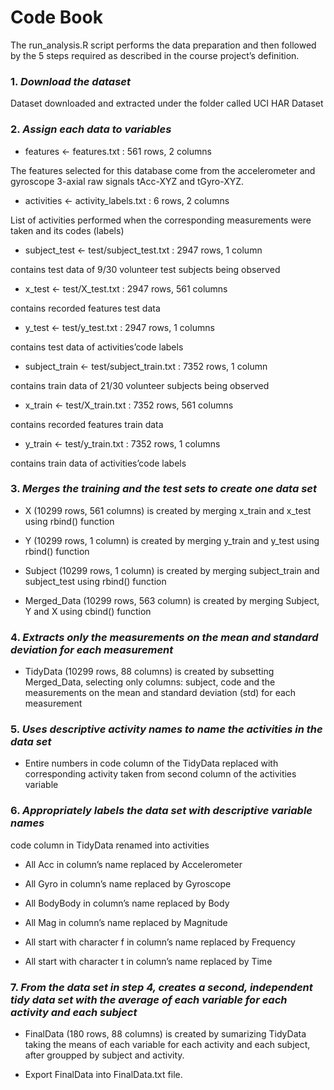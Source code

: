 # Code Book

The run_analysis.R script performs the data preparation and then followed by the 5 steps required as described in the course project’s definition.

### 1. *Download the dataset*
    
Dataset downloaded and extracted under the folder called UCI HAR Dataset

### 2. *Assign each data to variables*

- features <- features.txt : 561 rows, 2 columns
   
The features selected for this database come from the accelerometer and gyroscope 3-axial raw signals tAcc-XYZ and tGyro-XYZ.
    
- activities <- activity_labels.txt : 6 rows, 2 columns
    
List of activities performed when the corresponding measurements were taken and its codes (labels)
    
- subject_test <- test/subject_test.txt : 2947 rows, 1 column
    
contains test data of 9/30 volunteer test subjects being observed
    
- x_test <- test/X_test.txt : 2947 rows, 561 columns
    
contains recorded features test data
    
- y_test <- test/y_test.txt : 2947 rows, 1 columns
    
contains test data of activities’code labels
    
- subject_train <- test/subject_train.txt : 7352 rows, 1 column
    
contains train data of 21/30 volunteer subjects being observed
    
- x_train <- test/X_train.txt : 7352 rows, 561 columns
    
contains recorded features train data
    
- y_train <- test/y_train.txt : 7352 rows, 1 columns
    
contains train data of activities’code labels

### 3. *Merges the training and the test sets to create one data set*
    
- X (10299 rows, 561 columns) is created by merging x_train and x_test using rbind() function
    
- Y (10299 rows, 1 column) is created by merging y_train and y_test using rbind() function
    
- Subject (10299 rows, 1 column) is created by merging subject_train and subject_test using rbind() function
     
- Merged_Data (10299 rows, 563 column) is created by merging Subject, Y and X using cbind() function

### 4. *Extracts only the measurements on the mean and standard deviation for each measurement*
    
- TidyData (10299 rows, 88 columns) is created by subsetting Merged_Data, selecting only columns: subject, code and the measurements on the mean and standard deviation (std) for each measurement

### 5. *Uses descriptive activity names to name the activities in the data set*
    
- Entire numbers in code column of the TidyData replaced with corresponding activity taken from second column of the activities variable

### 6. *Appropriately labels the data set with descriptive variable names*
    
code column in TidyData renamed into activities
    
- All Acc in column’s name replaced by Accelerometer
    
- All Gyro in column’s name replaced by Gyroscope
    
- All BodyBody in column’s name replaced by Body
    
- All Mag in column’s name replaced by Magnitude
    
- All start with character f in column’s name replaced by Frequency
    
- All start with character t in column’s name replaced by Time

### 7. *From the data set in step 4, creates a second, independent tidy data set with the average of each variable for each activity and each subject*
    
- FinalData (180 rows, 88 columns) is created by sumarizing TidyData taking the means of each variable for each activity and each subject, after groupped by subject and activity.
    
- Export FinalData into FinalData.txt file.
